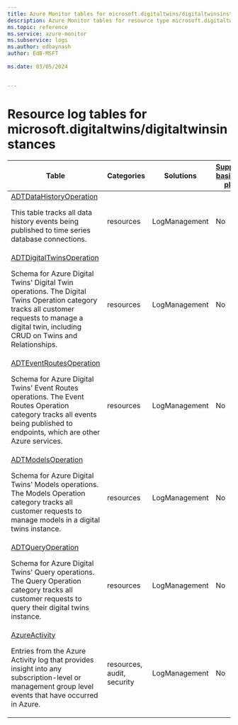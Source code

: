 ```yaml
---
title: Azure Monitor tables for microsoft.digitaltwins/digitaltwinsinstances
description: Azure Monitor tables for resource type microsoft.digitaltwins/digitaltwinsinstances
ms.topic: reference
ms.service: azure-monitor
ms.subservice: logs
ms.author: edbaynash
author: EdB-MSFT
   
ms.date: 03/05/2024


---
```


# Resource log tables for microsoft.digitaltwins/digitaltwinsinstances  


| Table | Categories | Solutions|[Supports basic log plan](/azure/azure-monitor/logs/basic-logs-configure?tabs=portal-1#compare-the-basic-and-analytics-log-data-plans)| Queries|
|---|---|---|---|---|
| [ADTDataHistoryOperation](/azure/azure-monitor/reference/tables/ADTDataHistoryOperation)<p>This table tracks all data history events being published to time series database connections. | resources | LogManagement | No| [Yes](/azure/azure-monitor/reference/queries/adtdatahistoryoperation)|
| [ADTDigitalTwinsOperation](/azure/azure-monitor/reference/tables/ADTDigitalTwinsOperation)<p>Schema for Azure Digital Twins' Digital Twin operations. The Digital Twins Operation category tracks all customer requests to manage a digital twin, including CRUD on Twins and Relationships. | resources | LogManagement | No| [Yes](/azure/azure-monitor/reference/queries/adtdigitaltwinsoperation)|
| [ADTEventRoutesOperation](/azure/azure-monitor/reference/tables/ADTEventRoutesOperation)<p>Schema for Azure Digital Twins' Event Routes operations. The Event Routes Operation category tracks all events being published to endpoints, which are other Azure services. | resources | LogManagement | No| [Yes](/azure/azure-monitor/reference/queries/adteventroutesoperation)|
| [ADTModelsOperation](/azure/azure-monitor/reference/tables/ADTModelsOperation)<p>Schema for Azure Digital Twins' Models operations. The Models Operation category tracks all customer requests to manage models in a digital twins instance. | resources | LogManagement | No| [Yes](/azure/azure-monitor/reference/queries/adtmodelsoperation)|
| [ADTQueryOperation](/azure/azure-monitor/reference/tables/ADTQueryOperation)<p>Schema for Azure Digital Twins' Query operations. The Query Operation category tracks all customer requests to query their digital twins instance. | resources | LogManagement | No| [Yes](/azure/azure-monitor/reference/queries/adtqueryoperation)|
| [AzureActivity](/azure/azure-monitor/reference/tables/AzureActivity)<p>Entries from the Azure Activity log that provides insight into any subscription-level or management group level events that have occurred in Azure. | resources, audit, security | LogManagement | No| [Yes](/azure/azure-monitor/reference/queries/azureactivity)|

